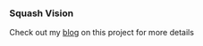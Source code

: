 ### Squash Vision

Check out my [blog](https://parkerdixon.github.io/Squash-Vision/) on this project for more details
